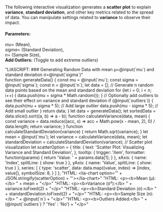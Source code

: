 The following interactive visualization generates a **scatter plot** to explain **variance**, **standard deviation**, and other key metrics related to the spread of data. You can manipulate settings related to **variance** to observe their impact.

#### Parameters:

$mu =$ <script modify="false" input="range" step="0.1" min="-10" max="10" value="0" output="mu">@input</script> (Mean),  
$sigma =$ <script modify="false" input="range" step="0.1" min="0.1" max="5" value="1" output="sigma">@input</script> (Standard Deviation),  
$n =$ <script modify="false" input="range" step="1" min="10" max="1000" value="100" output="n">@input</script> (Sample Size),  
**Add Outliers:** <script modify="false" input="checkbox" output="outliers">false</script> (Toggle to add extreme outliers)

<script modify="false" run-once style="display: inline-block; width: 100%">
"LIASCRIPT: ### Generating Random Data with mean μ=@input(`mu`) and standard deviation σ=@input(`sigma`)"
</script>

<script run-once style="display: inline-block; width: 100%">
function generateData() {
  const mu = @input(`mu`);
  const sigma = @input(`sigma`);
  const n = @input(`n`);
  let data = [];
  
  // Generate n random data points based on the mean and standard deviation
  for (let i = 0; i < n; i++) {
    data.push(mu + sigma * Math.random());
  }

  // Optionally add outliers to see their effect on variance and standard deviation
  if (@input(`outliers`)) {
    data.push(mu + sigma * 5);  // Add large outlier
    data.push(mu - sigma * 5);  // Add small outlier
  }
  
  return data;
}

let data = generateData();
let sortedData = data.slice().sort((a, b) => a - b);

function calculateVariance(data, mean) {
  const variance = data.reduce((acc, x) => acc + Math.pow(x - mean, 2), 0) / data.length;
  return variance;
}

function calculateStandardDeviation(variance) {
  return Math.sqrt(variance);
}

let mean = @input(`mu`);
let variance = calculateVariance(data, mean);
let standardDeviation = calculateStandardDeviation(variance);

// Scatter plot visualization
let scatterOption = {
  title: {
    text: 'Scatter Plot: Visualizing Variance and Standard Deviation',
  },
  tooltip: {
    trigger: 'item',
    formatter: function(params) {
      return 'Value: ' + params.data[1];
    }
  },
  xAxis: {
    name: 'Index',
    splitLine: { show: true }
  },
  yAxis: {
    name: 'Value',
    splitLine: { show: true }
  },
  series: [
    {
      type: 'scatter',
      data: data.map((value, index) => [index, value]),
      symbolSize: 8,
    }
  ]
};

"HTML: <lia-chart option='" + JSON.stringify(scatterOption) + "'></lia-chart>"

"HTML: <p><b>Mean (μ):</b> " + mean + "</p>"
"HTML: <p><b>Variance (σ²):</b> " + variance.toFixed(2) + "</p>"
"HTML: <p><b>Standard Deviation (σ):</b> " + standardDeviation.toFixed(2) + "</p>"
"HTML: <p><b>Sample Size (n):</b> " + @input(`n`) + "</p>"
"HTML: <p><b>Outliers Added:</b> " + (@input(`outliers`) ? 'Yes' : 'No') + "</p>"
</script>
